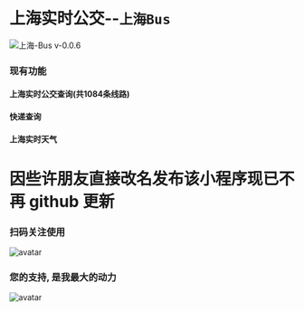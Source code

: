 # 上海实时公交--`上海Bus`

![上海-Bus v-0.0.6](https://img.shields.io/badge/上海_bus-0.0.6-green.svg)

### 现有功能

#### 上海实时公交查询(共**1084**条线路)

#### 快递查询

#### 上海实时天气

# 因些许朋友直接改名发布该小程序现已不再 github 更新 

### 扫码关注使用
![avatar](http://img.onesway.xyz/sh-bus.jpg)

### 您的支持, 是我最大的动力
![avatar](http://img.onesway.xyz/donate_qr.jpeg)
